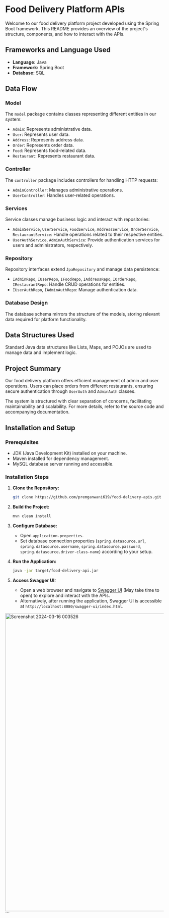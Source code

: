 # Food Delivery Platform APIs

Welcome to our food delivery platform project developed using the Spring Boot framework. This README provides an overview of the project's structure, components, and how to interact with the APIs.

## Frameworks and Language Used
- **Language:** Java
- **Framework:** Spring Boot
- **Database:** SQL

## Data Flow

### Model
The `model` package contains classes representing different entities in our system:
- `Admin`: Represents administrative data.
- `User`: Represents user data.
- `Address`: Represents address data.
- `Order`: Represents order data.
- `Food`: Represents food-related data.
- `Restaurant`: Represents restaurant data.

### Controller
The `controller` package includes controllers for handling HTTP requests:
- `AdminController`: Manages administrative operations.
- `UserController`: Handles user-related operations.

### Services
Service classes manage business logic and interact with repositories:
- `AdminService`, `UserService`, `FoodService`, `AddressService`, `OrderService`, `RestaurantService`: Handle operations related to their respective entities.
- `UserAuthService`, `AdminAuthService`: Provide authentication services for users and administrators, respectively.

### Repository
Repository interfaces extend `JpaRepository` and manage data persistence:
- `IAdminRepo`, `IUserRepo`, `IFoodRepo`, `IAddressRepo`, `IOrderRepo`, `IRestaurantRepo`: Handle CRUD operations for entities.
- `IUserAuthRepo`, `IAdminAuthRepo`: Manage authentication data.

### Database Design
The database schema mirrors the structure of the models, storing relevant data required for platform functionality.

## Data Structures Used
Standard Java data structures like Lists, Maps, and POJOs are used to manage data and implement logic.

## Project Summary
Our food delivery platform offers efficient management of admin and user operations. Users can place orders from different restaurants, ensuring secure authentication through `UserAuth` and `AdminAuth` classes.

The system is structured with clear separation of concerns, facilitating maintainability and scalability. For more details, refer to the source code and accompanying documentation.

## Installation and Setup

### Prerequisites
- JDK (Java Development Kit) installed on your machine.
- Maven installed for dependency management.
- MySQL database server running and accessible.

### Installation Steps
1. **Clone the Repository:**
   ```bash
   git clone https://github.com/premganwani619/food-delivery-apis.git
   ```

2. **Build the Project:**
   ```bash
   mvn clean install
   ```

3. **Configure Database:**
   - Open `application.properties`.
   - Set database connection properties (`spring.datasource.url`, `spring.datasource.username`, `spring.datasource.password`, `spring.datasource.driver-class-name`) according to your setup.

4. **Run the Application:**
   ```bash
   java -jar target/food-delivery-api.jar
   ```

5. **Access Swagger UI:**
   - Open a web browser and navigate to [Swagger UI](https://food-delivery-apis-yt3r.onrender.com/swagger-ui/index.html) (May take time to open) to explore and interact with the APIs.
   - Alternatively, after running the application, Swagger UI is accessible at `http://localhost:8080/swagger-ui/index.html`.

<img width="944" alt="Screenshot 2024-03-16 003526" src="https://github.com/premganwani619/food-delivery-apis/assets/83330321/ea517602-51ee-4afd-a37d-b448d1350e55">
```
